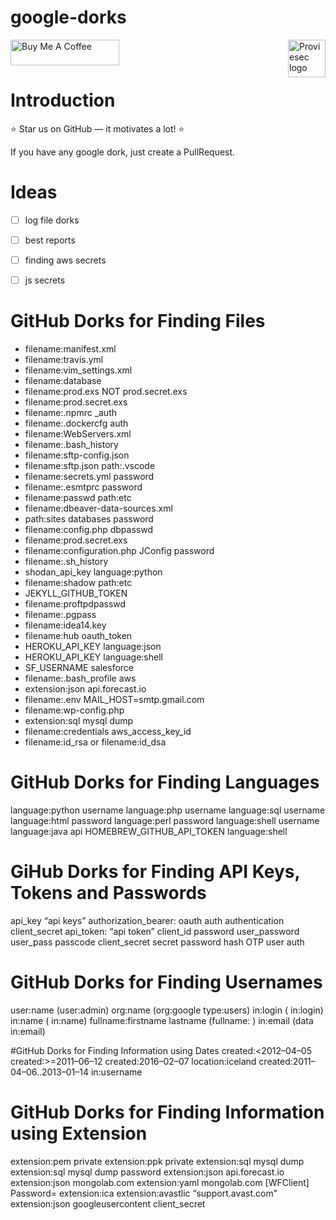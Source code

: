 # google-dorks

<a href="https://proviesec.org/">
    <img src="https://avatars.githubusercontent.com/u/92156402?s=400&u=7fe0dbb9085a37818ee8c2b061432a9a69cbff42&v=4" alt="Proviesec logo" title="Proviesec" align="right" height="60" />
</a>
<a href="https://www.buymeacoffee.com/proviesec" target="_blank"><img src="https://cdn.buymeacoffee.com/buttons/default-orange.png" alt="Buy Me A Coffee" height="41" width="174"></a>


# Introduction 

:star: Star us on GitHub — it motivates a lot! :star:

If you have any google dork, just create a PullRequest. 

# Ideas

- [ ] log file dorks
- [ ] best reports
- [ ] finding aws secrets 
- [ ] js secrets 



# GitHub Dorks for Finding Files

- filename:manifest.xml
- filename:travis.yml
- filename:vim_settings.xml
- filename:database
- filename:prod.exs NOT prod.secret.exs
- filename:prod.secret.exs
- filename:.npmrc _auth
- filename:.dockercfg auth
- filename:WebServers.xml
- filename:.bash_history <Domain name>
- filename:sftp-config.json
- filename:sftp.json path:.vscode
- filename:secrets.yml password
- filename:.esmtprc password
- filename:passwd path:etc
- filename:dbeaver-data-sources.xml
- path:sites databases password
- filename:config.php dbpasswd
- filename:prod.secret.exs
- filename:configuration.php JConfig password
- filename:.sh_history
- shodan_api_key language:python
- filename:shadow path:etc
- JEKYLL_GITHUB_TOKEN
- filename:proftpdpasswd
- filename:.pgpass
- filename:idea14.key
- filename:hub oauth_token
- HEROKU_API_KEY language:json
- HEROKU_API_KEY language:shell
- SF_USERNAME salesforce
- filename:.bash_profile aws
- extension:json api.forecast.io
- filename:.env MAIL_HOST=smtp.gmail.com
- filename:wp-config.php
- extension:sql mysql dump
- filename:credentials aws_access_key_id
- filename:id_rsa or filename:id_dsa
    
# GitHub Dorks for Finding Languages
language:python username
language:php username
language:sql username
language:html password
language:perl password
language:shell username
language:java api
HOMEBREW_GITHUB_API_TOKEN language:shell

# GiHub Dorks for Finding API Keys, Tokens and Passwords
api_key
“api keys”
authorization_bearer:
oauth
auth
authentication
client_secret
api_token:
“api token”
client_id
password
user_password
user_pass
passcode
client_secret
secret
password hash
OTP
user auth

# GitHub Dorks for Finding Usernames
user:name (user:admin)
org:name (org:google type:users)
in:login (<username> in:login)
in:name (<username> in:name)
fullname:firstname lastname (fullname:<name> <surname>)
in:email (data in:email)

#GitHub Dorks for Finding Information using Dates
created:<2012–04–05
created:>=2011–06–12
created:2016–02–07 location:iceland
created:2011–04–06..2013–01–14 <user> in:username

# GitHub Dorks for Finding Information using Extension
extension:pem private
extension:ppk private
extension:sql mysql dump
extension:sql mysql dump password
extension:json api.forecast.io
extension:json mongolab.com
extension:yaml mongolab.com
[WFClient] Password= extension:ica
extension:avastlic “support.avast.com”
extension:json googleusercontent client_secret
